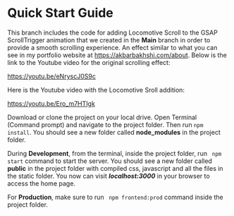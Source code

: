 # Quick Start Guide

This branch includes the code for adding Locomotive Scroll to the GSAP ScrollTrigger animation that we created in the **Main** branch in order to provide a smooth scrolling experience. An effect similar to what you can see in my portfolio website at https://akbarbakhshi.com/about. Below is the link to the Youtube video for the original scrolling effect:

https://youtu.be/eNryscJ0S9c

Here is the Youtube video with the Locomotive Sroll addition:

https://youtu.be/Ero_m7HTIgk

Download or clone the project on your local drive. Open Terminal (Command prompt) and navigate to the project folder. Then run ```npm install```. You should see a new folder called **node_modules** in the project folder.

During **Development**, from the terminal, inside the project folder, run ``` npm start``` command to start the server. You should see a new folder called **public** in the project folder with compiled css, javascript and all the files in the static folder. You now can visit ***localhost:3000*** in your browser to access the home page.

For **Production**, make sure to run ``` npm frontend:prod``` command inside the project folder.